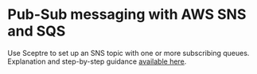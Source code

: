 # Pub-Sub messaging with AWS SNS and SQS

Use Sceptre to set up an SNS topic with one or more subscribing queues. Explanation and step-by-step guidance [available here](https://xebia.com/blog/pub-sub-messaging-with-aws-sns-and-sqs/).
